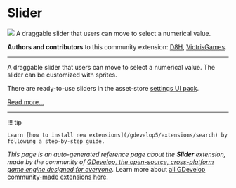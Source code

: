 # Slider

<img src="https://asset-resources.gdevelop.io/public-resources/Icons/Line Hero Pack/Master/SVG/UI Essentials/1678c39a3b2bd3df4f82a8a293770db4986a6bcfd3f78e738ddfc86e39176423_UI Essentials_sliders_options.svg" class="extension-icon"></img>
A draggable slider that users can move to select a numerical value.

**Authors and contributors** to this community extension: [D8H](https://gd.games/D8H), [VictrisGames](https://gd.games/VictrisGames).

---

A draggable slider that users can move to select a numerical value. The slider can be customized with sprites.

There are ready-to-use sliders in the asset-store [settings UI pack](https://editor.gdevelop.io/?initial-dialog=asset-store&asset-pack=settings-ui-settings-ui).

[Read more...](https://wiki.gdevelop.io/gdevelop5/objects/slider)

---

!!! tip

    Learn [how to install new extensions](/gdevelop5/extensions/search) by following a step-by-step guide.

*This page is an auto-generated reference page about the **Slider** extension, made by the community of [GDevelop, the open-source, cross-platform game engine designed for everyone](https://gdevelop.io/).* Learn more about [all GDevelop community-made extensions here](/gdevelop5/extensions).
